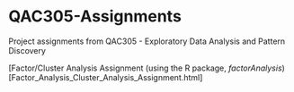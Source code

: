 # QAC305-Assignments
Project assignments from QAC305 - Exploratory Data Analysis and Pattern Discovery

[Factor/Cluster Analysis Assignment (using the R package, *factorAnalysis*)[Factor_Analysis_Cluster_Analysis_Assignment.html]
